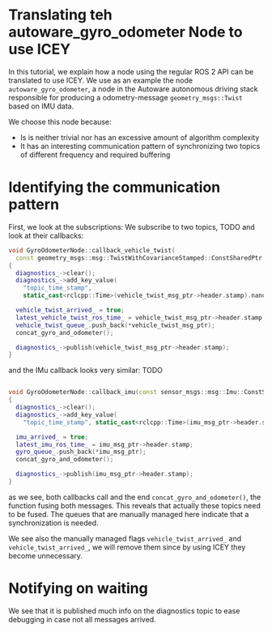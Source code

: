 # Translating teh autoware_gyro_odometer Node to use ICEY 

In this tutorial, we explain how a node using the regular ROS 2 API can be translated to use ICEY. We use as an example the node `autoware_gyro_odometer`, a node in the Autoware autonomous driving stack responsible for producing a odometry-message `geometry_msgs::Twist` based on IMU data. 

We choose this node because: 

- Is is neither trivial nor has an excessive amount of algorithm complexity
- It has an interesting communication pattern of synchronizing two topics of different frequency and required buffering


# Identifying the communication pattern 
First, we look at the subscriptions: 
We subscribe to two topics, TODO
and look at their callbacks: 

```cpp
void GyroOdometerNode::callback_vehicle_twist(
  const geometry_msgs::msg::TwistWithCovarianceStamped::ConstSharedPtr vehicle_twist_msg_ptr)
{
  diagnostics_->clear();
  diagnostics_->add_key_value(
    "topic_time_stamp",
    static_cast<rclcpp::Time>(vehicle_twist_msg_ptr->header.stamp).nanoseconds());

  vehicle_twist_arrived_ = true;
  latest_vehicle_twist_ros_time_ = vehicle_twist_msg_ptr->header.stamp;
  vehicle_twist_queue_.push_back(*vehicle_twist_msg_ptr);
  concat_gyro_and_odometer();

  diagnostics_->publish(vehicle_twist_msg_ptr->header.stamp);
}
```

and the IMu callback looks very similar: TODO 

```cpp

void GyroOdometerNode::callback_imu(const sensor_msgs::msg::Imu::ConstSharedPtr imu_msg_ptr)
{
  diagnostics_->clear();
  diagnostics_->add_key_value(
    "topic_time_stamp", static_cast<rclcpp::Time>(imu_msg_ptr->header.stamp).nanoseconds());

  imu_arrived_ = true;
  latest_imu_ros_time_ = imu_msg_ptr->header.stamp;
  gyro_queue_.push_back(*imu_msg_ptr);
  concat_gyro_and_odometer();

  diagnostics_->publish(imu_msg_ptr->header.stamp);
}
```
as we see, both callbacks call and the end `concat_gyro_and_odometer()`, the function fusing both messages. This reveals that actually these topics need to be fused. The queues that are manually managed here indicate that a synchronization is needed. 

We see also the manually managed flags `vehicle_twist_arrived_` and `vehicle_twist_arrived_`, we will remove them since by using ICEY they become unnecessary. 

# Notifying on waiting 

We see that it is published much info on the diagnostics topic to ease debugging in case not all messages arrived. 
